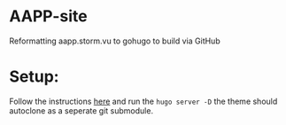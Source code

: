 # AAPP-site
Reformatting aapp.storm.vu to gohugo to build via GitHub

# Setup:
Follow the instructions [here](https://gohugo.io/getting-started/quick-start/) and run the `hugo server -D` the theme should autoclone as a seperate git submodule.
